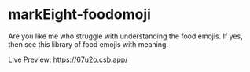 # markEight-foodomoji

Are you like me who struggle with understanding the food emojis. If yes, then see this library of food emojis with meaning.

Live Preview: https://67u2o.csb.app/
